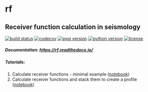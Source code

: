 # rf
## Receiver function calculation in seismology

[![build status](https://travis-ci.org/trichter/rf.png?branch=master)](https://travis-ci.org/trichter/rf)
[![codecov](https://codecov.io/gh/trichter/rf/branch/master/graph/badge.svg)](https://codecov.io/gh/trichter/rf)
[![pypi version](https://img.shields.io/pypi/v/rf.svg)](https://pypi.python.org/pypi/rf)
[![python version](https://img.shields.io/pypi/pyversions/rf.svg)](http://python.org)
[![license](https://img.shields.io/pypi/l/rf.svg)](LICENSE)

##### Documentation: https://rf.readthedocs.io/
##### Tutorials:
  1. Calculate receiver functions - minimal example ([notebook][nb1])
  2. Calculate receiver functions and stack them to create a profile ([notebook][nb2])

[nb1]: http://nbviewer.jupyter.org/github/trichter/notebooks/blob/master/notebooks/receiver_function_minimal_example.ipynb
[nb2]: http://nbviewer.jupyter.org/github/trichter/notebooks/blob/master/notebooks/receiver_function_profile_chile.ipynb